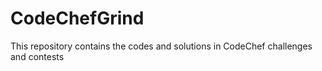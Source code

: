 # CodeChefGrind
This repository contains the codes and solutions in CodeChef challenges and contests

